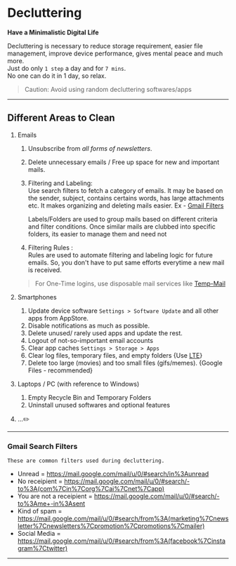 # Decluttering

**Have a Minimalistic Digital Life**

Decluttering is necessary to reduce storage requirement, easier file management, improve device performance, gives mental peace and much more.  
Just do only `1 step` a day and for `7 mins`.  
No one can do it in 1 day, so relax.

> Caution: Avoid using random decluttering softwares/apps

---

## Different Areas to Clean

1. Emails

   1. Unsubscribe from _all forms of newsletters_.
   1. Delete unnecessary emails / Free up space for new and important mails.
   1. Filtering and Labeling:  
      Use search filters to fetch a category of emails. It may be based on the sender, subject, contains certains words, has large attachments etc. It makes organizing and deleting mails easier.
      Ex - [Gmail Filters](#gmail-search-filters)

      Labels/Folders are used to group mails based on different criteria and filter conditions. Once similar mails are clubbed into specific folders, its easier to manage them and need not

   1. Filtering Rules :  
      Rules are used to automate filtering and labeling logic for future emails. So, you don't have to put same efforts everytime a new mail is received.

   > For One-Time logins, use disposable mail services like [Temp-Mail]

1. Smartphones

   1. Update device software `Settings > Software Update` and all other apps from AppStore.
   1. Disable notifications as much as possible.
   1. Delete unused/ rarely used apps and update the rest.
   1. Logout of not-so-important email accounts
   1. Clear app caches `Settings > Storage > Apps`
   1. Clear log files, temporary files, and empty folders {Use [LTE]}
   1. Delete too large (movies) and too small files (gifs/memes). {Google Files - recommended}

1. Laptops / PC (with reference to Windows)

   1. Empty Recycle Bin and Temporary Folders
   1. Uninstall unused softwares and optional features

1. ...:pencil2:

---

### Gmail Search Filters

    These are common filters used during decluttering.

- Unread = https://mail.google.com/mail/u/0/#search/in%3Aunread
- No receipient = https://mail.google.com/mail/u/0/#search/-to%3A(com%7Cin%7Corg%7Cai%7Cnet%7Capp)
- You are not a receipient = https://mail.google.com/mail/u/0/#search/-to%3Ame+-in%3Asent
- Kind of spam = https://mail.google.com/mail/u/0/#search/from%3A(marketing%7Cnewsletter%7Cnewsletters%7Cpromotion%7Cpromotions%7Cmailer)
- Social Media = https://mail.google.com/mail/u/0/#search/from%3A(facebook%7Cinstagram%7Ctwitter)

---

[lte]: https://f-droid.org/en/packages/theredspy15.ltecleanerfoss
[temp-mail]: https://temp-mail.org
